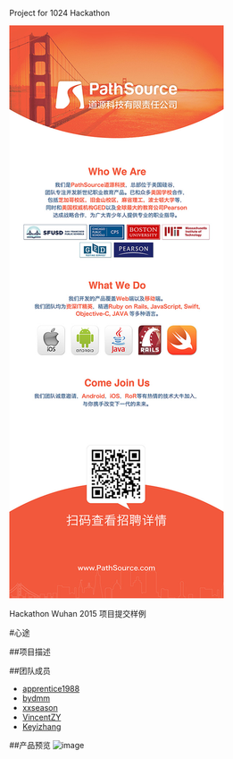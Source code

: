 Project for 1024 Hackathon

![ad](https://raw.githubusercontent.com/pathsource/hackathon/master/ad.jpg)

Hackathon Wuhan 2015 项目提交样例

#心途

##项目描述


##团队成员
* [apprentice1988](https://github.com/apprentice1988)
* [bydmm](https://github.com/bydmm)
* [xxseason](https://github.com/xxseason)
* [VincentZY](https://github.com/VincentZY)
* [Keyizhang](https://github.com/Keyizhang)

##产品预览
![image](https://raw.githubusercontent.com/binhe22/HackWuhan2015/master/pics/hackwuhan.png)
